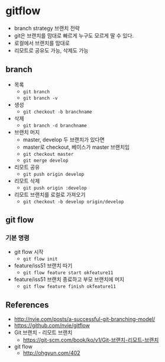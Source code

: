 # gitflow
* branch strategy 브랜치 전략
* git은 브랜치를 맘대로 빠르게 누구도 모르게 딸 수 있다.
* 로컬에서 브랜치를 맘대로
* 리모트로 공유도 가능, 삭제도 가능

## branch
* 목록
  * `git branch`
  * `git branch -v`
* 생성
  * `git checkout -b branchname`
* 삭제
  * `git branch -d branchname`
* 브랜치 머지
  * master, develop 두 브랜치가 있다면
  * master로 checkout, 베이스가 master 브랜치임
  * `git checkout master`
  * `git merge develop`
* 리모트 공유
  * `git push origin develop`
* 리모트 삭제
  * `git push origin :develop`
* 리모트 브랜치를 로컬로 가져오기
  * `git checkout -b develop origin/develop`

## git flow

### 기본 명령
* git flow 시작
  * `git flow init`
* feature/iss51 브랜치 따기 
  * `git flow feature start okfeature11`
* feature/iss51 브랜치 종료하고 부모 브랜치에 머지
  * `git flow feature finish okfeature11`


## References
* http://nvie.com/posts/a-successful-git-branching-model/
* https://github.com/nvie/gitflow
* Git 브랜치 - 리모트 브랜치
  * https://git-scm.com/book/ko/v1/Git-브랜치-리모트-브랜치
* git flow
  * http://ohgyun.com/402
  
  